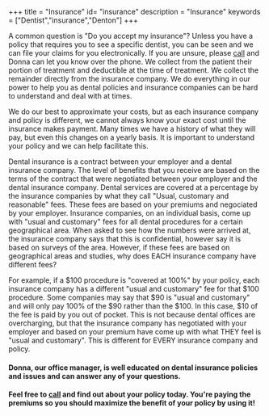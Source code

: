 +++
title = "Insurance"
id= "insurance"
description = "Insurance"
keywords = ["Dentist","insurance","Denton"]
+++

A common question is "Do you accept my insurance"? Unless you have a policy that requires you to see a specific dentist, you can be seen and we can file your claims for you electronically. If you are unsure, please [call](9405661828) and Donna can let you know over the phone. We collect from the patient their portion of treatment and deductible at the time of treatment. We collect the remainder directly from the insurance company. We do everything in our power to help you as dental policies and insurance companies can be hard to understand and deal with at times.

We do our best to approximate your costs, but as each insurance company and policy is different, we cannot always know your exact cost until the insurance makes payment. Many times we have a history of what they will pay, but even this changes on a yearly basis. It is important to understand your policy and we can help facilitate this.

Dental insurance is a contract between your employer and a dental insurance company. The level of benefits that you receive are based on the terms of the contract that were negotiated between your employer and the dental insurance company. Dental services are covered at a percentage by the insurance companies by what they call "Usual, customary and reasonable" fees. These fees are based on your premiums and negociated by your employer. Insurance companies, on an individual basis, come up with "usual and customary" fees for all dental procedures for a certain geographical area. When asked to see how the numbers were arrived at, the insurance company says that this is confidential, however say it is based on surveys of the area. However, if these fees are based on geographical areas and studies, why does EACH insurance company have different fees?

For example, if a $100 procedure is "covered at 100%" by your policy, each insurance company has a different "usual and customary" fee for that $100 procedure. Some companies may say that $90 is "usual and customary" and will only pay 100% of the $90 rather than the $100. In this case, $10 of the fee is paid by you out of pocket. This is not because dental offices are overcharging, but that the insurance company has negotiated with your employer and based on your premium have come up with what THEY feel is "usual and customary". This is different for EVERY insurance company and policy.

#### Donna, our office manager, is well educated on dental insurance policies and issues and can answer any of your questions. 
#### Feel free to [call](9405661828) and find out about your policy today. You're paying the premiums so you should maximize the benefit of your policy by using it!
